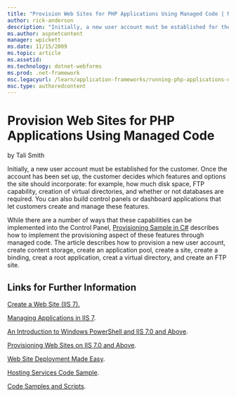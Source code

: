 ```yaml
---
title: "Provision Web Sites for PHP Applications Using Managed Code | Microsoft Docs"
author: rick-anderson
description: "Initially, a new user account must be established for the customer. Once the account has been set up, the customer decides which features and options the sit..."
ms.author: aspnetcontent
manager: wpickett
ms.date: 11/15/2009
ms.topic: article
ms.assetid: 
ms.technology: dotnet-webforms
ms.prod: .net-framework
msc.legacyurl: /learn/application-frameworks/running-php-applications-on-iis/provision-web-sites-for-php-applications-using-managed-code
msc.type: authoredcontent
---
```

Provision Web Sites for PHP Applications Using Managed Code
====================
by Tali Smith

Initially, a new user account must be established for the customer. Once the account has been set up, the customer decides which features and options the site should incorporate: for example, how much disk space, FTP capability, creation of virtual directories, and whether or not databases are required. You can also build control panels or dashboard applications that let customers create and manage these features.

While there are a number of ways that these capabilities can be implemented into the Control Panel, [Provisioning Sample in C#](../../manage/provisioning-and-managing-iis/provisioning-sample-in-c.md) describes how to implement the provisioning aspect of these features through managed code. The article describes how to provision a new user account, create content storage, create an application pool, create a site, create a binding, creat a root application, creat a virtual directory, and create an FTP site.

## Links for Further Information

[Create a Web Site (IIS 7).](https://technet.microsoft.com/en-us/library/cc772350(WS.10).aspx)

[Managing Applications in IIS 7](https://office.prowesscorp.com/IIS-PHP_Content_Management_and_Update/Shared%20Documents/Managing%20Applications%20in%20IIS%207).

[An Introduction to Windows PowerShell and IIS 7.0 and Above](../../manage/powershell/an-introduction-to-windows-powershell-and-iis.md).

[Provisioning Web Sites on IIS 7.0 and Above](../../manage/creating-websites.md).

[Web Site Deployment Made Easy](../../get-started/introduction-to-iis/web-site-deployment-made-easy.md).

[Hosting Services Code Sample](../../manage/provisioning-and-managing-iis/index.md).

[Code Samples and Scripts](../../manage/provisioning-and-managing-iis/index.md).